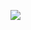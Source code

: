 ![](https://komarev.com/ghpvc/?username=aarnav-hariramani&color=blue)

<!--
**aarnav-hariramani/aarnav-hariramani** is a ✨ _special_ ✨ repository because its `README.md` (this file) appears on your GitHub profile.

Here are some ideas to get you started:


- 🔭 I’m currently working on ...
- 🌱 I’m currently learning ...
- 👯 I’m looking to collaborate on ...
- 🤔 I’m looking for help with ...
- 💬 Ask me about ...
- 📫 How to reach me: ...
- 😄 Pronouns: ...
- ⚡ Fun fact: ...


![Profile Views](https://komarev.com/ghpvc/?username=aarnav-hariramani&color=blue)

-->
